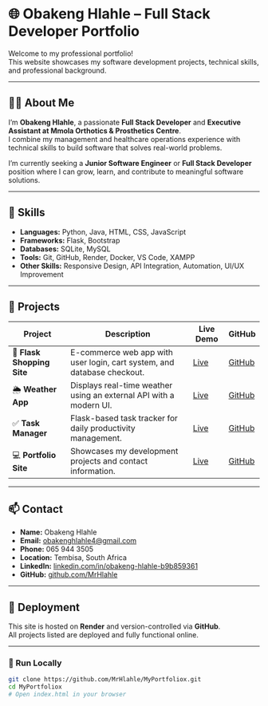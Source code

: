 # 🌐 Obakeng Hlahle – Full Stack Developer Portfolio

Welcome to my professional portfolio!  
This website showcases my software development projects, technical skills, and professional background.

---

## 👨‍💻 About Me

I’m **Obakeng Hlahle**, a passionate **Full Stack Developer** and **Executive Assistant at Mmola Orthotics & Prosthetics Centre**.  
I combine my management and healthcare operations experience with technical skills to build software that solves real-world problems.

I’m currently seeking a **Junior Software Engineer** or **Full Stack Developer** position where I can grow, learn, and contribute to meaningful software solutions.

---

## 🧠 Skills

- **Languages:** Python, Java, HTML, CSS, JavaScript  
- **Frameworks:** Flask, Bootstrap  
- **Databases:** SQLite, MySQL  
- **Tools:** Git, GitHub, Render, Docker, VS Code, XAMPP  
- **Other Skills:** Responsive Design, API Integration, Automation, UI/UX Improvement

---

## 💼 Projects

| Project | Description | Live Demo | GitHub |
|----------|--------------|-----------|--------|
| 🛒 **Flask Shopping Site** | E-commerce web app with user login, cart system, and database checkout. | [Live](https://flask-shopping-site.onrender.com) | [GitHub](https://github.com/MrHlahle/shopping_site) |
| 🌦️ **Weather App** | Displays real-time weather using an external API with a modern UI. | [Live](https://weather-app-unof.onrender.com) | [GitHub](https://github.com/MrHlahle/weather-app) |
| ✅ **Task Manager** | Flask-based task tracker for daily productivity management. | [Live](https://flask-task-manager-1-24lg.onrender.com) | [GitHub](https://github.com/MrHlahle/task-manager) |
| 💻 **Portfolio Site** | Showcases my development projects and contact information. | [Live](https://myportfoliox.onrender.com) | [GitHub](https://github.com/MrHlahle/MyPortfoliox) |

---

## 📫 Contact

- **Name:** Obakeng Hlahle  
- **Email:** obakenghlahle4@gmail.com  
- **Phone:** 065 944 3505  
- **Location:** Tembisa, South Africa  
- **LinkedIn:** [linkedin.com/in/obakeng-hlahle-b9b859361](http://linkedin.com/in/obakeng-hlahle-b9b859361)  
- **GitHub:** [github.com/MrHlahle](https://github.com/MrHlahle)

---

## 🚀 Deployment

This site is hosted on **Render** and version-controlled via **GitHub**.  
All projects listed are deployed and fully functional online.

---

### 🏁 Run Locally

```bash
git clone https://github.com/MrHlahle/MyPortfoliox.git
cd MyPortfoliox
# Open index.html in your browser
